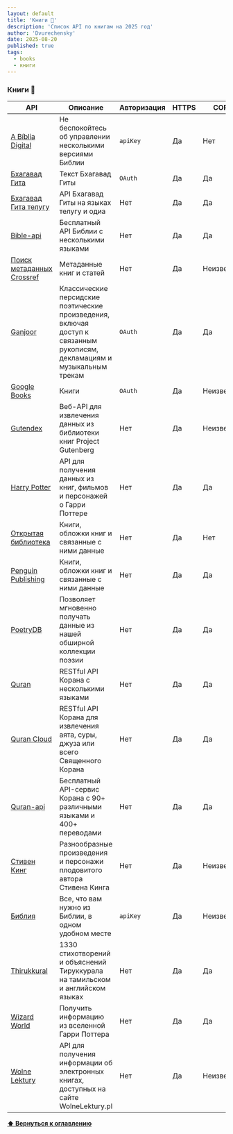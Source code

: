 ```yaml
---
layout: default
title: 'Книги 📕'
description: 'Список API по книгам на 2025 год'
author: 'Dvurechensky'
date: 2025-08-20
published: true
tags:
  - books
  - книги
---
```


### Книги 📕

| API                                                                       | Описание                                                                                                                 | Авторизация | HTTPS | CORS       |
| ------------------------------------------------------------------------- | ------------------------------------------------------------------------------------------------------------------------ | ----------- | ----- | ---------- |
| [A Bíblia Digital](https://www.abibliadigital.com.br/en)                  | Не беспокойтесь об управлении несколькими версиями Библии                                                                | `apiKey`    | Да    | Нет        |
| [Бхагавад Гита](https://bhagavadgita.io/api)                              | Текст Бхагавад Гиты                                                                                                      | `OAuth`     | Да    | Да         |
| [Бхагавад Гита телугу](https://gita-api.vercel.app)                       | API Бхагавад Гиты на языках телугу и одиа                                                                                | Нет         | Да    | Да         |
| [Bible-api](https://bible-api.com/)                                       | Бесплатный API Библии с несколькими языками                                                                              | Нет         | Да    | Да         |
| [Поиск метаданных Crossref](https://github.com/CrossRef/rest-api-doc)     | Метаданные книг и статей                                                                                                 | Нет         | Да    | Неизвестно |
| [Ganjoor](https://api.ganjoor.net)                                        | Классические персидские поэтические произведения, включая доступ к связанным рукописям, декламациям и музыкальным трекам | `OAuth`     | Да    | Да         |
| [Google Books](https://developers.google.com/books/)                      | Книги                                                                                                                    | `OAuth`     | Да    | Неизвестно |
| [Gutendex](https://gutendex.com/)                                         | Веб-API для извлечения данных из библиотеки книг Project Gutenberg                                                       | Нет         | Да    | Неизвестно |
| [Harry Potter](https://github.com/fedeperin/potterapi)                    | API для получения данных из книг, фильмов и персонажей о Гарри Поттере                                                   | Нет         | Да    | Да         |
| [Открытая библиотека](https://openlibrary.org/developers/api)             | Книги, обложки книг и связанные с ними данные                                                                            | Нет         | Да    | Нет        |
| [Penguin Publishing](http://www.penguinrandomhouse.biz/webservices/rest/) | Книги, обложки книг и связанные с ними данные                                                                            | Нет         | Да    | Да         |
| [PoetryDB](https://github.com/thundercomb/poetrydb#readme)                | Позволяет мгновенно получать данные из нашей обширной коллекции поэзии                                                   | Нет         | Да    | Да         |
| [Quran](https://quran.api-docs.io/)                                       | RESTful API Корана с несколькими языками                                                                                 | Нет         | Да    | Да         |
| [Quran Cloud](https://alquran.cloud/api)                                  | RESTful API Корана для извлечения аята, суры, джуза или всего Священного Корана                                          | Нет         | Да    | Да         |
| [Quran-api](https://github.com/fawazahmed0/quran-api#readme)              | Бесплатный API-сервис Корана с 90+ различными языками и 400+ переводами                                                  | Нет         | Да    | Да         |
| [Стивен Кинг](https://stephen-king-api.onrender.com/)                     | Разнообразные произведения и персонажи плодовитого автора Стивена Кинга                                                  | Нет         | Да    | Неизвестно |
| [Библия](https://docs.api.bible)                                          | Все, что вам нужно из Библии, в одном удобном месте                                                                      | `apiKey`    | Да    | Неизвестно |
| [Thirukkural](https://api-thirukkural.web.app/)                           | 1330 стихотворений и объяснений Тируккурала на тамильском и английском языках                                            | Нет         | Да    | Да         |
| [Wizard World](https://wizard-world-api.herokuapp.com/swagger/index.html) | Получить информацию из вселенной Гарри Поттера                                                                           | Нет         | Да    | Да         |
| [Wolne Lektury](https://wolnelektury.pl/api/)                             | API для получения информации об электронных книгах, доступных на сайте WolneLektury.pl                                   | Нет         | Да    | Неизвестно |

**[⬆ Вернуться к оглавлению](../index.md)**
